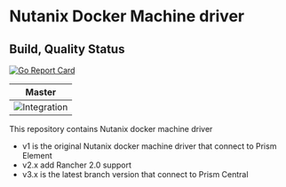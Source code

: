 # Nutanix Docker Machine driver

## Build, Quality Status

 [![Go Report Card](https://goreportcard.com/badge/github.com/tuxtof/nutanix-docker-machine)](https://goreportcard.com/report/github.com/tuxtof/nutanix-docker-machine)
<!-- [![Maintainability](https://api.codeclimate.com/v1/badges/8b9e61df450276bbdbdb/maintainability)](https://codeclimate.com/github/nutanix/terraform-provider-nutanix/maintainability)
[![Test Coverage](https://api.codeclimate.com/v1/badges/8b9e61df450276bbdbdb/test_coverage)](https://codeclimate.com/github/nutanix/terraform-provider-nutanix/test_coverage) -->

|Master           | 
| --------------- | 
| ![Integration](https://github.com/nutanix/docker-machine/workflows/Integration/badge.svg) |



This repository contains Nutanix docker machine driver 

* v1 is the original Nutanix docker machine driver that connect to Prism Element
* v2.x add Rancher 2.0 support
* v3.x is the latest branch version that connect to Prism Central

